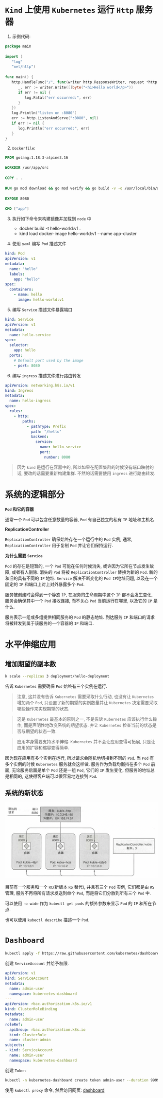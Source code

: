 ```toc
```

# `Kind` 上使用 `Kubernetes` 运行 `Http` 服务器

1. 示例代码:

```go
package main  
  
import (  
   "log"  
   "net/http")  
  
func main() {  
   http.HandleFunc("/", func(writer http.ResponseWriter, request *http.Request) {  
      _, err := writer.Write([]byte("<h1>Hello world</p>"))  
      if err != nil {  
         log.Fatal("err occurred:", err)  
      }  
   })  
   log.Println("listen on :8080")  
   err := http.ListenAndServe(":8080", nil)  
   if err != nil {  
      log.Println("err occurred:", err)  
   }  
}
```

2. `Dockerfile`:

```dockerfile
FROM golang:1.18.3-alpine3.16  
  
WORKDIR /usr/app/src  
  
COPY . .  
  
RUN go mod download && go mod verify && go build -v -o /usr/local/bin/app .  
  
EXPOSE 8080  
  
CMD ["app"]
```

3. 执行如下命令来构建镜像并加载到 `node` 中
	* docker build -t hello-world:v1 .
	* kind load docker-image hello-world:v1 --name app-cluster

4. 使用 `yaml` 编写 `Pod` 描述文件

```yaml
kind: Pod  
apiVersion: v1  
metadata:  
  name: "hello"  
  labels:  
    app: "hello"  
spec:  
  containers:  
    - name: hello  
      image: hello-world:v1  
```

5. 编写 `Service` 描述文件暴露端口

```yaml
kind: Service  
apiVersion: v1  
metadata:  
  name: hello-service  
spec:  
  selector:  
    app: hello  
  ports:  
    # Default port used by the image  
    - port: 8080
```

6. 编写 `ingress` 描述文件进行路由转发

```yaml
apiVersion: networking.k8s.io/v1  
kind: Ingress  
metadata:  
  name: hello-ingress  
spec:  
  rules:  
    - http:  
        paths:  
          - pathType: Prefix  
            path: "/hello"  
            backend:  
              service:  
                name: hello-service  
                port:  
                  number: 8080
```

> 因为 `kind` 是运行在容器中的, 所以如果在配置集群的时候没有端口映射的话, 要改的话需要重新构建集群. 不然的话需要使用 `ingress` 进行路由转发.

# 系统的逻辑部分

**`Pod` 和它的容器**

通常一个 `Pod` 可以包含任意数量的容器, `Pod` 有自己独立的私有 `IP` 地址和主机名

**ReplicationController**

`ReplicationController` 确保始终存在一个运行中的 `Pod` 实例, 通常, `ReplicationController` 用于复制 `Pod` 并让它们保持运行.

**为什么需要 `Service`**

`Pod` 的存在是短暂的, 一个 `Pod` 可能在任何时候消失, 或许因为它所在节点发生故障, 或者有人删除. 消失的 `Pod` 将被 `ReplicationController` 替换为新的 `Pod`. 新的和旧的具有不同的 `IP` 地址. `Service` 解决不断变化的 `Pod IP`地址问题, 以及在一个固定的 `IP` 和端口上对上对外暴露多个 `Pod`.

服务被创建时会得到一个静态 `IP`, 在服务的生命周期中这个 `IP` 都不会发生变化, 服务会确保其中一个 `Pod` 接收连接, 而不关心 `Pod` 当前运行在哪里, 以及它的 `IP` 是什么.

服务表示一组或多组提供相同服务的 `Pod` 的静态地址. 到达服务 `IP` 和端口的请求将被转发到属于该服务的一个容器的 `IP` 和端口.

# 水平伸缩应用

## 增加期望的副本数

```bash
k scale --replicas 3 deployment/hello-deployment
```

告诉 `Kubernetes` 需要确保 `Pod` 始终有三个实例在运行.

> 注意, 这并没有告诉 `Kubernetes` 需要采取什么行动, 也没有让 `Kubernetes` 增加两个 `Pod`, 只设置了新的期望的实例数量并让 `Kubernetes` 决定需要采取哪些操作来实现期望的状态.

> 这是 `Kubernetes` 最基本的原则之一, 不是告诉 `Kubernetes` 应该执行什么操作, 而是声明性地改变系统的期望状态. 并让 `Kubernetes` 检查当前的状态是否与期望的状态一致.

> 应用本身需要支持水平伸缩. `Kubernetes` 并不会让应用变得可拓展, 只是让应用的扩容和缩容变得简单.

因为现在应用有多个实例在运行, 所以请求会随机地切换到不同的 `Pod`. 当 `Pod` 有多个实例的时候 `Kubernetes` 服务就会这样做. 服务作为负载均衡挡在多个 `Pod` 前面, 无论服务后面是单个 `Pod` 还是一组 `Pod`, 它们的 `IP` 发生变化, 但服务的地址总是相同的, 这使得客户端可以很容易地连接到 `Pod`.

## 系统的新状态

![](assert/Pasted%20image%2020220630152231.png)

目前有一个服务和一个 `RC`(新版本 `RS` 替代), 并且有三个 `Pod` 实例, 它们都是由 `RS` 管理, 服务不再将所有请求发送到单个 `Pod`, 而是将它们分散到所有三个 `Pod` 中.

可以使用 `-o wide` 作为 `kubectl get pods` 的额外参数来显示 `Pod` 的 `IP` 和所在节点.

也可以使用 `kubectl describe` 描述一个 `Pod`.

# `Dashboard`

```bash
kubectl apply -f https://raw.githubusercontent.com/kubernetes/dashboard/v2.5.0/aio/deploy/recommended.yaml
```

创建 `ServiceAccount` 并给予权限.

```yaml
apiVersion: v1
kind: ServiceAccount
metadata:
  name: admin-user
  namespace: kubernetes-dashboard
---
apiVersion: rbac.authorization.k8s.io/v1
kind: ClusterRoleBinding
metadata:
  name: admin-user
roleRef:
  apiGroup: rbac.authorization.k8s.io
  kind: ClusterRole
  name: cluster-admin
subjects:
- kind: ServiceAccount
  name: admin-user
  namespace: kubernetes-dashboard
```

创建 `Token`

```bash
kubectl -n kubernetes-dashboard create token admin-user --duration 9999h
```

使用 `kubectl proxy` 命令, 然后访问网页: [dashboard](http://localhost:8001/api/v1/namespaces/kubernetes-dashboard/services/https:kubernetes-dashboard:/proxy/)
